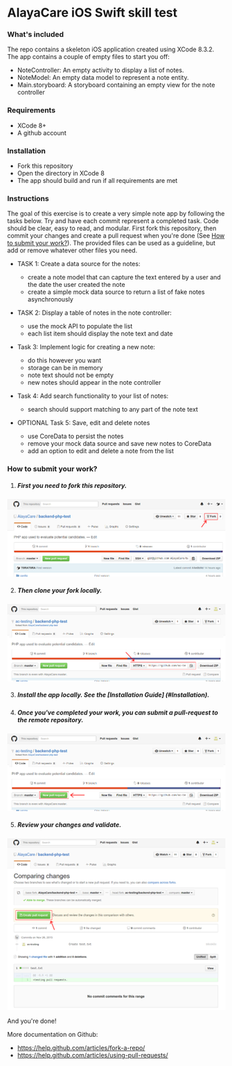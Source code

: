 AlayaCare iOS Swift skill test
===============================


### What's included
The repo contains a skeleton iOS application created using XCode 8.3.2. The app contains a couple of empty files to start you off:
* NoteController: An empty activity to display a list of notes. 
* NoteModel: An empty data model to represent a note entity. 
* Main.storyboard: A storyboard containing an empty view for the note controller

### Requirements
* XCode 8+
* A github account

### Installation
* Fork this repository
* Open the directory in XCode 8
* The app should build and run if all requirements are met

### Instructions
The goal of this exercise is to create a very simple note app by following the tasks below. 
Try and have each commit represent a completed task. 
Code should be clear, easy to read, and modular. 
First fork this repository, then commit your changes and create a pull request when you're done (See [How to submit your work?](#how-to-submit-your-work)). 
The provided files can be used as a guideline, but add or remove whatever other files you need. 

* TASK 1: Create a data source for the notes:
  * create a note model that can capture the text entered by a user and the date the user created the note
  * create a simple mock data source to return a list of fake notes asynchronously

* TASK 2: Display a table of notes in the note controller:
  * use the mock API to populate the list
  * each list item should display the note text and date

* Task 3: Implement logic for creating a new note:
  * do this however you want
  * storage can be in memory 
  * note text should not be empty
  * new notes should appear in the note controller

* Task 4: Add search functionality to your list of notes:
  * search should support matching to any part of the note text

* OPTIONAL Task 5: Save, edit and delete notes
  * use CoreData to persist the notes
  * remove your mock data source and save new notes to CoreData
  * add an option to edit and delete a note from the list


### How to submit your work?

1. ##### First you need to fork this repository.
![Forking a repo](/web/img/fork.png?raw=true "Forking a repo")

2. ##### Then clone your fork locally.
![Cloning a repo](/web/img/clone.png?raw=true "Cloning a repo")

3. ##### Install the app locally. See the [Installation Guide] (#Installation).

4. ##### Once you've completed your work, you can submit a pull-request to the remote repository.
![ a Pull Request](/web/img/pull-request.png?raw=true "Creating a Pull Request")

5. ##### Review your changes and validate.
![Validating a Pull Request](/web/img/pull-request-review.png?raw=true "Validating a Pull Request")



And you're done!


More documentation on Github:
* https://help.github.com/articles/fork-a-repo/
* https://help.github.com/articles/using-pull-requests/
